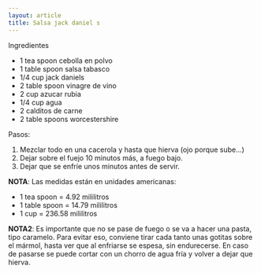 ```yaml
---
layout: article
title: Salsa jack daniel s
---
```


Ingredientes

-   1 tea spoon cebolla en polvo
-   1 table spoon salsa tabasco
-   1/4 cup jack daniels
-   2 table spoon vinagre de vino
-   2 cup azucar rubia
-   1/4 cup agua
-   2 calditos de carne
-   2 table spoons worcestershire

Pasos:

1.  Mezclar todo en una cacerola y hasta que hierva (ojo porque sube...)
2.  Dejar sobre el fuejo 10 minutos más, a fuego bajo.
3.  Dejar que se enfríe unos minutos antes de servir.

**NOTA**: Las medidas están en unidades americanas:

-   1 tea spoon = 4.92 mililitros
-   1 table spoon = 14.79 mililitros
-   1 cup = 236.58 mililitros

**NOTA2**: Es importante que no se pase de fuego o se va a hacer una pasta, tipo caramelo. Para evitar eso, conviene tirar cada tanto unas gotitas sobre el mármol, hasta ver que al enfriarse se espesa, sin endurecerse. En caso de pasarse se puede cortar con un chorro de agua fría y volver a dejar que hierva.

